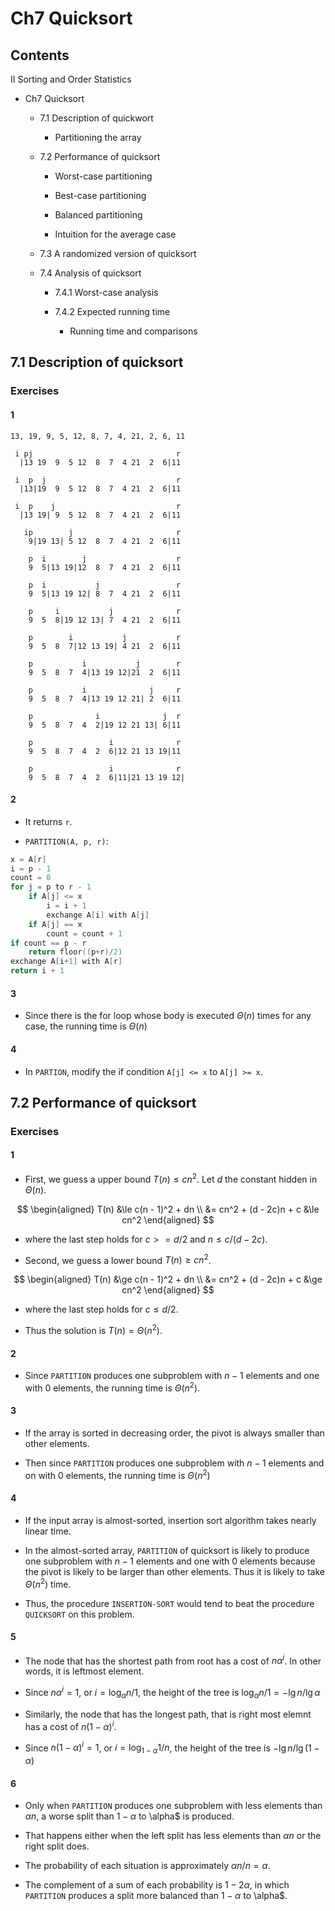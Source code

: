 # Ch7 Quicksort

## Contents

II Sorting and Order Statistics

- Ch7 Quicksort

    - 7.1 Description of quickwort

        - Partitioning the array

    - 7.2 Performance of quicksort

        - Worst-case partitioning

        - Best-case partitioning

        - Balanced partitioning

        - Intuition for the average case

    - 7.3 A randomized version of quicksort

    - 7.4 Analysis of quicksort

        - 7.4.1 Worst-case analysis

        - 7.4.2 Expected running time

            - Running time and comparisons

## 7.1 Description of quicksort

### Exercises

#### 1

```
13, 19, 9, 5, 12, 8, 7, 4, 21, 2, 6, 11
```

```
 i pj                                r
  |13 19  9  5 12  8  7  4 21  2  6|11

 i  p  j                             r
  |13|19  9  5 12  8  7  4 21  2  6|11

 i  p    j                           r
  |13 19| 9  5 12  8  7  4 21  2  6|11

   ip        j                       r
    9|19 13| 5 12  8  7  4 21  2  6|11

    p  i        j                    r
    9  5|13 19|12  8  7  4 21  2  6|11

    p  i           j                 r
    9  5|13 19 12| 8  7  4 21  2  6|11

    p     i           j              r
    9  5  8|19 12 13| 7  4 21  2  6|11

    p        i           j           r
    9  5  8  7|12 13 19| 4 21  2  6|11

    p           i           j        r
    9  5  8  7  4|13 19 12|21  2  6|11

    p           i              j     r
    9  5  8  7  4|13 19 12 21| 2  6|11

    p              i              j  r
    9  5  8  7  4  2|19 12 21 13| 6|11

    p                 i              r
    9  5  8  7  4  2  6|12 21 13 19|11

    p                 i              r
    9  5  8  7  4  2  6|11|21 13 19 12|
```

#### 2

- It returns `r`.

- `PARTITION(A, p, r)`:

```c
x = A[r]
i = p - 1
count = 0
for j = p to r - 1
    if A[j] <= x
        i = i + 1
        exchange A[i] with A[j]
    if A[j] == x
        count = count + 1
if count == p - r
    return floor((p+r)/2)
exchange A[i+1] with A[r]
return i + 1
```

#### 3

- Since there is the for loop whose body is executed $\Theta(n)$ times for any case, the running time is $\Theta(n)$

#### 4

- In `PARTION`, modify the if condition `A[j] <= x` to `A[j] >= x`.

## 7.2 Performance of quicksort

### Exercises

#### 1

- First, we guess a upper bound $T(n) \le cn^2$. Let $d$ the constant hidden in $\Theta(n)$.

$$
\begin{aligned}
T(n)
&\le c(n - 1)^2 + dn \\
&= cn^2 + (d - 2c)n + c
&\le cn^2
\end{aligned}
$$

- where the last step holds for $c >= d/2$ and $n \le c/(d - 2c)$.

- Second, we guess a lower bound $T(n) \ge cn^2$.

$$
\begin{aligned}
T(n)
&\ge c(n - 1)^2 + dn \\
&= cn^2 + (d - 2c)n + c
&\ge cn^2
\end{aligned}
$$

- where the last step holds for $c \le d/2$.

- Thus the solution is $T(n) = \Theta(n^2)$.

#### 2

- Since `PARTITION` produces one subproblem with $n-1$ elements and one with 0 elements, the running time is $\Theta(n^2)$.

#### 3

- If the array is sorted in decreasing order, the pivot is always smaller than other elements.

- Then since `PARTITION` produces one subproblem with $n-1$ elements and on with 0 elements, the running time is $\Theta(n^2)$

#### 4

- If the input array is almost-sorted, insertion sort algorithm takes nearly linear time.

- In the almost-sorted array, `PARTITION` of quicksort is likely to produce one subproblem with $n-1$ elements and one with 0 elements because the pivot is likely to be larger than other elements. Thus it is likely to take $\Theta(n^2)$ time.

- Thus, the procedure `INSERTION-SORT` would tend to beat the procedure `QUICKSORT` on this problem.

#### 5

- The node that has the shortest path from root has a cost of $n\alpha^i$. In other words, it is leftmost element.

- Since $n\alpha^i = 1$, or $i = \log_\alpha n/1$, the height of the tree is $\log_\alpha n/1 = - \lg n / \lg \alpha$

- Similarly, the node that has the longest path, that is right most elemnt has a cost of $n(1 - \alpha)^i$.

- Since $n(1 - \alpha)^i = 1$, or $i = \log_{1 - \alpha} 1/n$, the height of the tree is $- \lg n /\lg (1 - \alpha)$

#### 6

- Only when `PARTITION` produces one subproblem with less elements than $\alpha n$, a worse split than $1 - \alpha$ to \alpha$ is produced.

- That happens either when the left split has less elements than $\alpha n$ or the right split does.

- The probability of each situation is approximately $\alpha n / n = \alpha$.

- The complement of a sum of each probability is $1 - 2\alpha$, in which `PARTITION` produces a split more balanced than $1 - \alpha$ to \alpha$.
